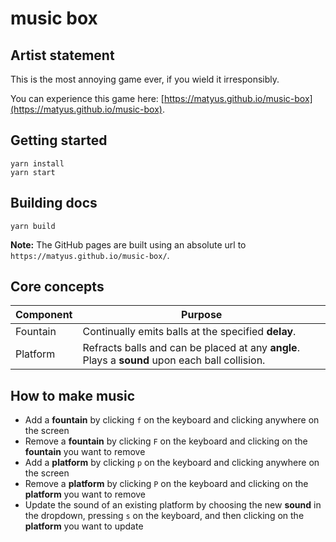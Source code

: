 # music box

## Artist statement

This is the most annoying game ever, if you wield it irresponsibly.

You can experience this game here: [https://matyus.github.io/music-box](https://matyus.github.io/music-box).

## Getting started

```
yarn install
yarn start
```

## Building docs

```
yarn build
```

**Note:** The GitHub pages are built using an absolute url to `https://matyus.github.io/music-box/`.

## Core concepts

Component | Purpose
----------|--------
Fountain | Continually emits balls at the specified **delay**.
Platform | Refracts balls and can be placed at any **angle**. Plays a **sound** upon each ball collision.

## How to make music

- Add a **fountain** by clicking `f` on the keyboard and clicking anywhere on the screen
- Remove a **fountain** by clicking `F` on the keyboard and clicking on the **fountain** you want to remove
- Add a **platform** by clicking `p` on the keyboard and clicking anywhere on the screen
- Remove a **platform** by clicking `P` on the keyboard and clicking on the **platform** you want to remove
- Update the sound of an existing platform by choosing the new **sound** in the dropdown, pressing `s` on the keyboard, and then clicking on the **platform** you want to update


